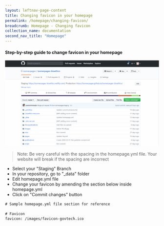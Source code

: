 ```yaml
---
layout: leftnav-page-content
title: Changing favicon in your homepage
permalink: /homepage/changing-favicon/
breadcrumb: Homepage - Changing favicon
collection_name: documentation
second_nav_title: "Homepage"
---
```

#### **Step-by-step guide to change favicon in your homepage**
![Changing favicon of your homepage](/images/resources/changing-content-of-your-homepage.gif)
> Note: Be very careful with the spacing in the homepage.yml file. Your website will break if the spacing are incorrect

* Select your "Staging" Branch
* In your repository, go to "_data" folder
* Edit homepage.yml file
* Change your favicon by amending the section below inside homepage.yml
* Click on "Commit changes" button

```
# Sample homepage.yml file section for reference

# Favicon
favicon: /images/favicon-govtech.ico

```
